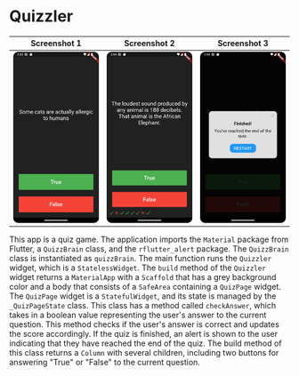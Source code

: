 
# Quizzler 

Screenshot 1 | Screenshot 2  | Screenshot 3
:-: | :-: | :-:
|![](https://github.com/julianasalafia/FlutterSession/blob/main/1_Screenshots/quizzler_1.png) |![](https://github.com/julianasalafia/FlutterSession/blob/main/1_Screenshots/quizzler_2.png) | ![](https://github.com/julianasalafia/FlutterSession/blob/main/1_Screenshots/quizzler_3.png)|

This app is a quiz game. The application imports the `Material` package from Flutter, a `QuizzBrain` class, and the `rflutter_alert` package. The `QuizzBrain` class is instantiated as `quizzBrain`. The main function runs the `Quizzler` widget, which is a `StatelessWidget`. The `build` method of the `Quizzler` widget returns a `MaterialApp` with a `Scaffold` that has a grey background color and a body that consists of a `SafeArea` containing a `QuizPage` widget. The `QuizPage` widget is a `StatefulWidget`, and its state is managed by the `_QuizPageState` class. This class has a method called `checkAnswer`, which takes in a boolean value representing the user's answer to the current question. This method checks if the user's answer is correct and updates the score accordingly. If the quiz is finished, an alert is shown to the user indicating that they have reached the end of the quiz. The build method of this class returns a `Column` with several children, including two buttons for answering "True" or "False" to the current question.
